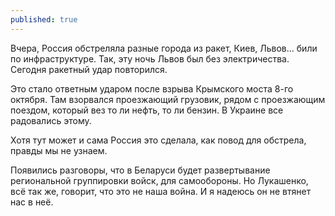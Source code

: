 ```yaml
---
published: true
---
```


Вчера, Россия обстреляла разные города из ракет, Киев, Львов... били по инфраструктуре.
Так, эту ночь Львов был без электричества.
Сегодня ракетный удар повторился.

Это стало ответным ударом после взрыва Крымского моста 8-го октября.
Там взорвался проезжающий грузовик, рядом с проезжающим поездом, который вез то ли нефть, то ли бензин.
В Украине все радовались этому.

Хотя тут может и сама Россия это сделала, как повод для обстрела, правды мы не узнаем.

Появились разговоры, что в Беларуси будет развертывание региональной группировки войск, для самообороны.
Но Лукашенко, всё так же, говорит, что это не наша война.
И я надеюсь он не втянет нас в неё.
